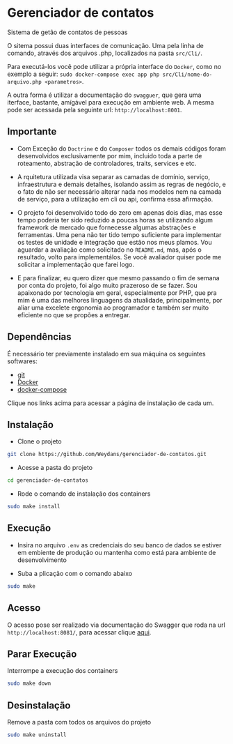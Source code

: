 # Gerenciador de contatos

Sistema de getão de contatos de pessoas

O sitema possui duas interfaces de comunicação. 
Uma pela linha de comando, através dos arquivos .php, localizados na pasta `src/Cli/`.

Para executá-los você pode utilizar a própria interface do `Docker`, como no exemplo a seguir: 
`sudo docker-compose exec app php src/Cli/nome-do-arquivo.php <parametros>`.

A outra forma é utilizar a documentação do `swagguer`, que gera uma iterface, bastante, amígável para execução em ambiente web. 
A mesma pode ser acessada pela seguinte url: 
`http://localhost:8001`.


## Importante

- Com Exceção do `Doctrine` e do `Composer` todos os demais códigos foram desenvolvidos exclusivamente por mim, incluido toda a parte de roteamento, abstração de controladores, traits, services e etc.

- A rquitetura utilizada visa separar as camadas de domínio, serviço, infraestrutura e demais detalhes, isolando assim as regras de negócio, e o fato de não ser necessário alterar nada nos modelos nem na camada de serviço, para a utilização em cli ou api, confirma essa afirmação.

- O projeto foi desenvolvido todo do zero em apenas dois dias, mas esse tempo poderia ter sido reduzido a poucas horas se utilizando algum framework de mercado que fornecesse algumas abstrações e ferramentas. Uma pena não ter tido tempo suficiente para implementar os testes de unidade e integração que estâo nos meus plamos. Vou aguardar a avaliação como solicitado no `README.md`, mas, após o resultado, volto para implementálos. Se você avaliador quiser pode me solicitar a implementação que farei logo. 

- E para finalizar, eu quero dizer que mesmo passando o fim de semana por conta do projeto, foi algo muito prazeroso de se fazer. Sou apaixonado por tecnologia em geral, especialmente por PHP, que pra mim é uma das melhores linguagens da atualidade, principalmente, por aliar uma excelete ergonomia ao programador e também ser muito eficiente no que se propões a entregar.



## Dependências

É necessário ter previamente instalado em sua máquina os seguintes softwares:

- [git](https://git-scm.com/downloads)
- [Docker](https://docs.docker.com/engine/install/)
- [docker-compose](https://docs.docker.com/compose/install/)

Clique nos links acima para acessar a página de instalação de cada um.



## Instalação

- Clone o projeto
```bash
git clone https://github.com/Weydans/gerenciador-de-contatos.git
```

- Acesse a pasta do projeto
```bash
cd gerenciador-de-contatos
```

- Rode o comando de instalação dos containers
```bash
sudo make install
```


## Execução



- Insira no arquivo `.env` as credenciais do seu banco de dados se estiver em embiente de produção ou mantenha como está para ambiente de desenvolvimento

- Suba a plicação com o comando abaixo
```bash
sudo make
```



## Acesso

O acesso pose ser realizado via documentação do Swagger que roda na url `http://localhost:8081/`, para acessar clique [aqui](http://localhost:8001/).

    

## Parar Execução

Interrompe a execução dos containers
```bash
sudo make down
```



## Desinstalação

Remove a pasta com todos os arquivos do projeto
```bash
sudo make uninstall
```
